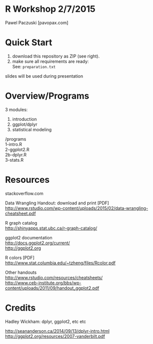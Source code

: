 # R Workshop 2/7/2015
Pawel Paczuski [pavopax.com]

Quick Start
===============================================================================
1. download this repository as ZIP (see right).
2. make sure all requirements are ready:  
See: `preparation.txt`


slides will be used during presentation



Overview/Programs
===============================================================================
3 modules:  
1. introduction  
2. ggplot/dplyr  
3. statistical modeling  


/programs  
1-intro.R  
2-ggplot2.R  
2b-dplyr.R  
3-stats.R  


Resources
===============================================================================
stackoverflow.com

Data Wrangling Handout: download and print [PDF]  
http://www.rstudio.com/wp-content/uploads/2015/02/data-wrangling-cheatsheet.pdf

R graph catalog  
http://shinyapps.stat.ubc.ca/r-graph-catalog/

ggplot2 documentation  
http://docs.ggplot2.org/current/  
http://ggplot2.org  

R colors [PDF]  
http://www.stat.columbia.edu/~tzheng/files/Rcolor.pdf

Other handouts  
http://www.rstudio.com/resources/cheatsheets/  
http://www.ceb-institute.org/bbs/wp-content/uploads/2011/09/handout_ggplot2.pdf  

Credits 
===============================================================================
Hadley Wickham: dplyr, ggplot2, etc etc  

http://seananderson.ca/2014/09/13/dplyr-intro.html  
http://ggplot2.org/resources/2007-vanderbilt.pdf   
